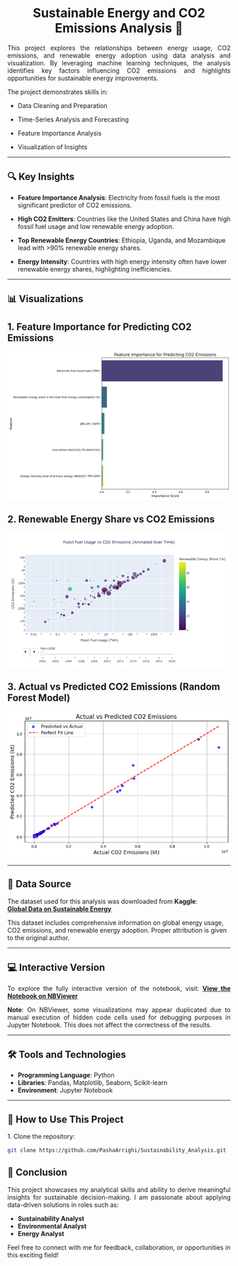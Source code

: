 <h1 align="center">Sustainable Energy and CO2 Emissions Analysis 🌱</h1>

<p align="justify">
This project explores the relationships between energy usage, CO2 emissions, and renewable energy adoption using data analysis and visualization. By leveraging machine learning techniques, the analysis identifies key factors influencing CO2 emissions and highlights opportunities for sustainable energy improvements.
</p>

<p align="justify">
The project demonstrates skills in:

- Data Cleaning and Preparation
    
- Time-Series Analysis and Forecasting
    
- Feature Importance Analysis
    
- Visualization of Insights

---

## 🔍 Key Insights

<p align="justify">
    
- <b>Feature Importance Analysis</b>: Electricity from fossil fuels is the most significant predictor of CO2 emissions.<br>
    
- <b>High CO2 Emitters</b>: Countries like the United States and China have high fossil fuel usage and low renewable energy adoption.<be>

- <b>Top Renewable Energy Countries</b>: Ethiopia, Uganda, and Mozambique lead with >90% renewable energy shares.<be>

- <b>Energy Intensity</b>: Countries with high energy intensity often have lower renewable energy shares, highlighting inefficiencies.
  
</p>

---

## 📊 Visualizations

## 1. Feature Importance for Predicting CO2 Emissions
</p>
<p align="center">
<img src="feature_importance_co2_fixed.png" alt="Feature Importance for Predicting CO2 Emissions">
</p>

## 2. Renewable Energy Share vs CO2 Emissions
</p>
<p align="center">
<img src="fossil_fuel_vs_co2_emissions.png" alt="Scatter Plot: Renewable Energy Share vs CO2 Emissions">
</p>

## 3. Actual vs Predicted CO2 Emissions (Random Forest Model)
</p>
<p align="center">
<img src="actual_vs_predicted_co2.png" alt="Time-Series Forecasting of CO2 Emissions">
</p>

---
## 💾 Data Source

The dataset used for this analysis was downloaded from **Kaggle**:  
[**Global Data on Sustainable Energy**](https://www.kaggle.com/datasets/anshtanwar/global-data-on-sustainable-energy)  

This dataset includes comprehensive information on global energy usage, CO2 emissions, and renewable energy adoption. Proper attribution is given to the original author.

---

## 💻 Interactive Version

<p align="justify">
To explore the fully interactive version of the notebook, visit:  
<a href="https://nbviewer.org/github/PashaArrighi/Sustainability_Analysis/blob/main/sustainable_analysis.ipynb"><b>View the Notebook on NBViewer</b></a>
</p>

<p align="justify">
<b>Note</b>: On NBViewer, some visualizations may appear duplicated due to manual execution of hidden code cells used for debugging purposes in Jupyter Notebook. This does not affect the correctness of the results.
</p>

---

## 🛠 Tools and Technologies

<ul>
    <li><b>Programming Language</b>: Python</li>
    <li><b>Libraries</b>: Pandas, Matplotlib, Seaborn, Scikit-learn</li>
    <li><b>Environment</b>: Jupyter Notebook</li>
</ul>

---

## 🚀 How to Use This Project

<p align="justify">
1. Clone the repository:
</p>

```bash
git clone https://github.com/PashaArrighi/Sustainability_Analysis.git
```

## 🎯 Conclusion
<p align="justify"> This project showcases my analytical skills and ability to derive meaningful insights for sustainable decision-making. I am passionate about applying data-driven solutions in roles such as: </p> <ul> <li><b>Sustainability Analyst</b></li> <li><b>Environmental Analyst</b></li> <li><b>Energy Analyst</b></li> </ul> <p align="justify"> Feel free to connect with me for feedback, collaboration, or opportunities in this exciting field!  </p> 
